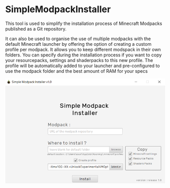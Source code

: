 # SimpleModpackInstaller

This tool is used to simplify the installation process of Minecraft Modpacks published as a Git repository.

It can also be used to organise the use of multiple modpacks with the default Minecraft launcher by offering the option of creating a custom profile per modpack. It allows you to keep different modspack in their own folders. You can specify during the installation process if you want to copy your resourcepacks, settings and shaderpacks to this new profile. The profile will be automatically added to your launcher and pre-configured to use the modpack folder and the best amount of RAM for your specs


![Alt text](installer_appearance.png?raw=true "Appearance")

